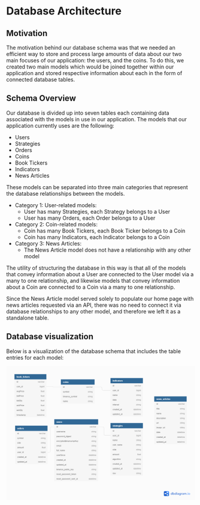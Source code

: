 # Database Architecture

## Motivation

The motivation behind our database schema was that we needed an efficient way to store and process large amounts of data about our two main
focuses of our application: the users, and the coins. To do this, we created two main models which would be joined together within our
application and stored respective information about each in the form of connected database tables.

## Schema Overview

Our database is divided up into seven tables each containing data associated with the models in use in our application. The models that our
application currently uses are the following:

- Users
- Strategies
- Orders
- Coins
- Book Tickers
- Indicators
- News Articles

These models can be separated into three main categories that represent the database relationships between the models.

- Category 1: User-related models:
    - User has many Strategies, each Strategy belongs to a User
    - User has many Orders, each Order belongs to a User
- Category 2: Coin-related models:
    - Coin has many Book Tickers, each Book Ticker belongs to a Coin
    - Coin has many Indicators, each Indicator belongs to a Coin
- Category 3: News Articles:
    - The News Article model does not have a relationship with any other model

The utility of structuring the database in this way is that all of the models that convey information about a User are connected to 
the User model via a many to one relationship, and likewise models that convey information about a Coin are connected to a Coin via a many 
to one relationship.

Since the News Article model served solely to populate our home page with news articles requested via an API, there was no need to connect it via database relationships to any other model, and therefore we left it as a standalone table.

## Database visualization
Below is a visualization of the database schema that includes the table entries for each model:

<img src="assets/db_schema.png" alt="Schema Visualization" />
